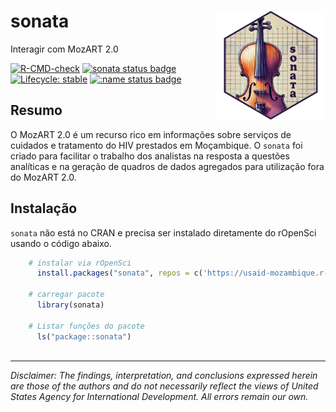 # sonata <a href="https://usaid-mozambique.github.io/sonata/"><a href="https://usaid-mozambique.github.io/sonata/"><img src="man/figures/logo.png" align="right" height="175" alt="sonata website" /></a>

Interagir com MozART 2.0

<!-- badges: start -->
[![R-CMD-check](https://github.com/usaid-mozambique/sonata/actions/workflows/R-CMD-check.yaml/badge.svg)](https://github.com/usaid-mozambique/sonata/actions/workflows/R-CMD-check.yaml)
[![sonata status badge](https://usaid-mozambique.r-universe.dev/badges/sonata)](https://usaid-mozambique.r-universe.dev/sonata)
[![Lifecycle: stable](https://img.shields.io/badge/lifecycle-stable-brightgreen.svg)](https://lifecycle.r-lib.org/articles/stages.html#stable)
[![:name status badge](https://usaid-mozambique.r-universe.dev/badges/:name)](https://usaid-mozambique.r-universe.dev/)
<!-- badges: end -->

## Resumo

O MozART 2.0 é um recurso rico em informações sobre serviços de cuidados e tratamento do HIV prestados em Moçambique. O `sonata` foi criado para facilitar o trabalho dos analistas na resposta a questões analíticas e na geração de quadros de dados agregados para utilização fora do MozART 2.0.  

## Instalação

`sonata` não está no CRAN e precisa ser instalado diretamente do rOpenSci usando o código abaixo.

``` r
    # instalar via rOpenSci
      install.packages("sonata", repos = c('https://usaid-mozambique.r-universe.dev', 'https://cloud.r-project.org'))
    
    # carregar pacote
      library(sonata)
      
    # Listar funções do pacote
      ls("package::sonata")
    
```

---

*Disclaimer: The findings, interpretation, and conclusions expressed herein are those of the authors and do not necessarily reflect the views of United States Agency for International Development. All errors remain our own.*
